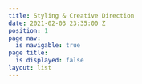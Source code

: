 ```yaml
---
title: Styling & Creative Direction
date: 2021-02-03 23:35:00 Z
position: 1
page nav:
  is navigable: true
page title:
  is displayed: false
layout: list
---
```



